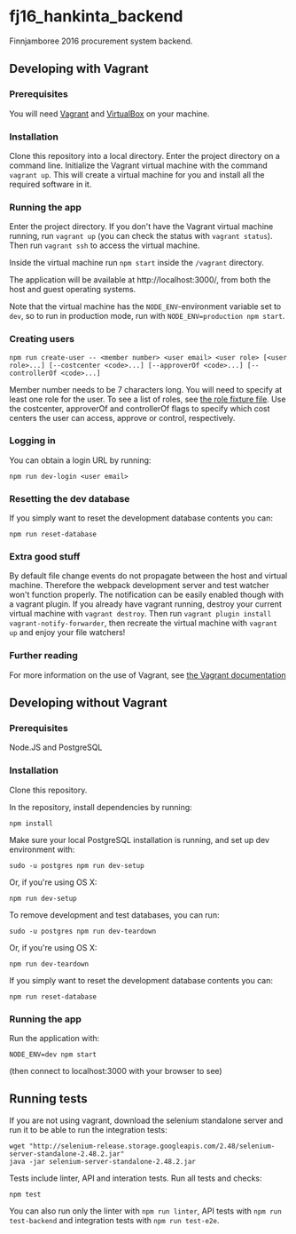 # fj16_hankinta_backend

Finnjamboree 2016 procurement system backend.

## Developing with Vagrant
### Prerequisites
You will need [Vagrant](https://www.vagrantup.com/) and [VirtualBox](https://www.virtualbox.org/) on your machine.

### Installation
Clone this repository into a local directory. Enter the project directory on a command line. Initialize the Vagrant virtual machine with the command `vagrant up`. This will create a virtual machine for you and install all the required software in it.

### Running the app
Enter the project directory. If you don't have the Vagrant virtual machine running, run `vagrant up` (you can check the status with `vagrant status`). Then run `vagrant ssh` to access the virtual machine.

Inside the virtual machine run `npm start` inside the `/vagrant` directory.

The application will be available at http://localhost:3000/, from both the host and guest operating systems.

Note that the virtual machine has the `NODE_ENV`-environment variable set to `dev`, so to run in production mode, run with `NODE_ENV=production npm start`.

### Creating users
```
npm run create-user -- <member number> <user email> <user role> [<user role>...] [--costcenter <code>...] [--approverOf <code>...] [--controllerOf <code>...]
```
Member number needs to be 7 characters long. You will need to specify at least one role for the user. To see a list of roles, see [the role fixture file](common/fixtures/all/Role.json). Use the costcenter, approverOf and controllerOf flags to specify which cost centers the user can access, approve or control, respectively.

### Logging in

You can obtain a login URL by running:
```
npm run dev-login <user email>
```

### Resetting the dev database

If you simply want to reset the development database contents you can:
```
npm run reset-database
```

### Extra good stuff
By default file change events do not propagate between the host and virtual machine. Therefore the webpack development server and test watcher won't function properly. The notification can be easily enabled though with a vagrant plugin. If you already have vagrant running, destroy your current virtual machine with `vagrant destroy`. Then run `vagrant plugin install vagrant-notify-forwarder`, then recreate the virtual machine with `vagrant up` and enjoy your file watchers!

### Further reading
For more information on the use of Vagrant, see [the Vagrant documentation](https://docs.vagrantup.com/v2/)

## Developing without Vagrant
### Prerequisites

Node.JS and PostgreSQL

### Installation

Clone this repository.

In the repository, install dependencies by running:
```
npm install
```

Make sure your local PostgreSQL installation is running, and set up dev environment with:
```
sudo -u postgres npm run dev-setup
```

Or, if you're using OS X:
```
npm run dev-setup
```
To remove development and test databases, you can run:
```
sudo -u postgres npm run dev-teardown
```
Or, if you're using OS X:
```
npm run dev-teardown
```
If you simply want to reset the development database contents you can:
```
npm run reset-database
```
### Running the app

Run the application with:
```
NODE_ENV=dev npm start
```
(then connect to localhost:3000 with your browser to see)

## Running tests

If you are not using vagrant, download the selenium standalone server and run it to be able to run the integration tests:

```
wget "http://selenium-release.storage.googleapis.com/2.48/selenium-server-standalone-2.48.2.jar"
java -jar selenium-server-standalone-2.48.2.jar
```

Tests include linter, API and interation tests. Run all tests and checks:
```
npm test
```

You can also run only the linter with `npm run linter`, API tests with `npm run test-backend` and integration tests with `npm run test-e2e`.
